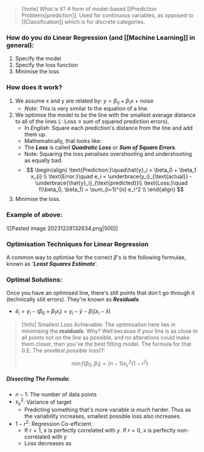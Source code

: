 > [!note] What is it?
> A form of model-based [[Prediction Problems|prediction]]. Used for continuous variables, as opposed to [[Classification]] which is for discrete categories. 

### How do you do Linear Regression (and [[Machine Learning]] in general):
1. Specify the model
2. Specify the loss function
3. Minimise the loss
 

### How does it work?
1. We assume x and y are related by: $y = \beta_0 + \beta_1x + \text{noise}$
	- *Note*: This is very similar to the equation of a line. 
2. We optimise the model to be the line with the smallest average distance to all of the lines ($\therefore \text{Loss} \equiv \text{sum of squared prediction errors}$). 
	- In *English*: Square each prediction's distance from the line and add them up. 
	- Mathematically, that looks like: 
	- The ***Loss*** is called ***Quadratic Loss*** or ***Sum of Square Errors***.
	- Note: Squaring the loss penalises overshooting and undershooting as equally bad. 
	- $$
\begin{align}
\text{Prediction:}\quad\hat{y}_i = \beta_0 + \beta_1 x_{i} \\
\text{Error:}\quad e_i = \underbrace{y_i}_{\text{actual}} - \underbrace{\hat{y}_i}_{\text{predicted}}\\
\text{Loss:}\quad f(\beta_0, \beta_1) = \sum_{i=1}^{n} e_i^2
\\
\end{align}
$$
3. Minimise the loss. 


### Example of above:
![[Pasted image 20231228132634.png|500]]

### Optimisation Techniques for Linear Regression
A common way to optimise for the correct $\beta$'s is the following formulae, known as '***Least Squares Estimate***'. 

### Optimal Solutions:
Once you have an optimised line, there's still points that don't go through it (technically still errors). They're known as ***Residuals***. 
- $\hat{e}_i = y_i - (\beta_0 + \beta_1 x_i) = y_i - \bar{y} - \hat{\beta}_1 (x_i - \bar{x})$


> [!info] Smallest Loss Achievable:
> The optimisation here lies in minimising the ***residuals***. Why? Well because if your line is as close to all points not on the line as possible, and no alterations could make them closer, then you've the best fitting model. The formula for that (I.E. The *smallest possible loss*)?: 
> 
> $$\min f(\beta_0, \beta_1) = (n - 1)s_y^2(1 - r^2)$$

##### Dissecting The Formula:
- $n-1$: The number of data points
- $s_y^2$: Variance of target
	- Predicting something that's more variable is *much* harder. Thus as the variability increases, smallest possible loss also increases. 
- $1-r^2$: Regression Co-efficient. 
	- If $r=1$, $x$ is perfectly correlated with $y$. If $r=0$, $x$ is perfectly non-correlated with $y$
	- Loss decreases as 
